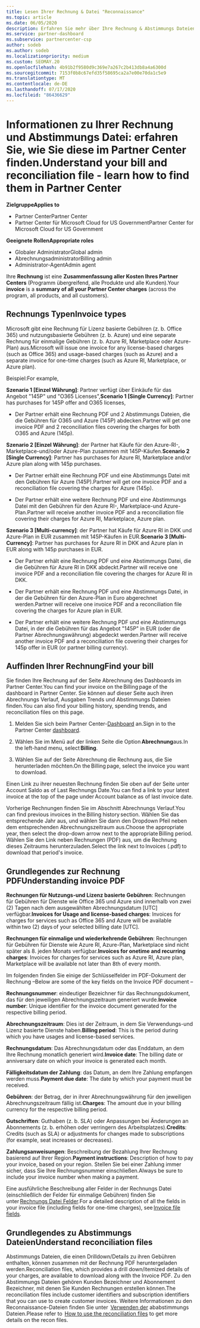 ```yaml
---
title: Lesen Ihrer Rechnung & Datei "Reconnaissance"
ms.topic: article
ms.date: 06/05/2020
description: Erfahren Sie mehr über Ihre Rechnung & Abstimmungs Dateien. Ihre Rechnung zeigt Partner Center-Gebühren für das Programm, die Produkte und Kunden für diesen monatlichen Zeitraum an.
ms.service: partner-dashboard
ms.subservice: partnercenter-csp
author: sodeb
ms.author: sodeb
ms.localizationpriority: medium
ms.custom: SEOMAY.20
ms.openlocfilehash: 4b91b2f9580d9c369e7a267c2b413db8a4a6300d
ms.sourcegitcommit: 7153f0b8c67efd35f58695ca2a7e00e70da1c5e9
ms.translationtype: MT
ms.contentlocale: de-DE
ms.lasthandoff: 07/17/2020
ms.locfileid: "86436629"
---
```

# <a name="understand-your-bill-and-reconciliation-file---learn-how-to-find-them-in-partner-center"></a><span data-ttu-id="02ca5-104">Informationen zu Ihrer Rechnung und Abstimmungs Datei: erfahren Sie, wie Sie diese im Partner Center finden.</span><span class="sxs-lookup"><span data-stu-id="02ca5-104">Understand your bill and reconciliation file - learn how to find them in Partner Center</span></span>

<span data-ttu-id="02ca5-105">**Zielgruppe**</span><span class="sxs-lookup"><span data-stu-id="02ca5-105">**Applies to**</span></span>

- <span data-ttu-id="02ca5-106">Partner Center</span><span class="sxs-lookup"><span data-stu-id="02ca5-106">Partner Center</span></span>
- <span data-ttu-id="02ca5-107">Partner Center für Microsoft Cloud for US Government</span><span class="sxs-lookup"><span data-stu-id="02ca5-107">Partner Center for Microsoft Cloud for US Government</span></span>

<span data-ttu-id="02ca5-108">**Geeignete Rollen**</span><span class="sxs-lookup"><span data-stu-id="02ca5-108">**Appropriate roles**</span></span>

- <span data-ttu-id="02ca5-109">Globaler Administrator</span><span class="sxs-lookup"><span data-stu-id="02ca5-109">Global admin</span></span>
- <span data-ttu-id="02ca5-110">Abrechnungsadministrator</span><span class="sxs-lookup"><span data-stu-id="02ca5-110">Billing admin</span></span>
- <span data-ttu-id="02ca5-111">Administrator-Agent</span><span class="sxs-lookup"><span data-stu-id="02ca5-111">Admin agent</span></span>


<span data-ttu-id="02ca5-112">Ihre **Rechnung** ist eine **Zusammenfassung aller Kosten Ihres Partner Centers** (Programm übergreifend, alle Produkte und alle Kunden).</span><span class="sxs-lookup"><span data-stu-id="02ca5-112">Your **invoice** is a **summary of all your Partner Center charges** (across the program, all products, and all customers).</span></span> 

## <a name="invoice-types"></a><span data-ttu-id="02ca5-113">Rechnungs Typen</span><span class="sxs-lookup"><span data-stu-id="02ca5-113">Invoice types</span></span>

<span data-ttu-id="02ca5-114">Microsoft gibt eine Rechnung für Lizenz basierte Gebühren (z. b. Office 365) und nutzungsbasierte Gebühren (z. b. Azure) und eine separate Rechnung für einmalige Gebühren (z. b. Azure RI, Marketplace oder Azure-Plan) aus.</span><span class="sxs-lookup"><span data-stu-id="02ca5-114">Microsoft will issue one invoice for any license-based charges (such as Office 365) and usage-based charges (such as Azure) and a separate invoice for one-time charges (such as Azure RI, Marketplace, or Azure plan).</span></span>

<span data-ttu-id="02ca5-115">Beispiel:</span><span class="sxs-lookup"><span data-stu-id="02ca5-115">For example,</span></span>  

<span data-ttu-id="02ca5-116">**Szenario 1 [Einzel Währung]**: Partner verfügt über Einkäufe für das Angebot "145P" und "O365 Licenses",</span><span class="sxs-lookup"><span data-stu-id="02ca5-116">**Scenario 1 [Single Currency]**: Partner has purchases for 145P offer and O365 licenses,</span></span>  

- <span data-ttu-id="02ca5-117">Der Partner erhält eine Rechnung PDF und 2 Abstimmungs Dateien, die die Gebühren für O365 und Azure (145P) abdecken.</span><span class="sxs-lookup"><span data-stu-id="02ca5-117">Partner will get one invoice PDF and 2 reconciliation files covering the charges for both O365 and Azure (145p).</span></span>  

<span data-ttu-id="02ca5-118">**Szenario 2 [Einzel Währung]**: der Partner hat Käufe für den Azure-RI-, Marketplace-und/oder Azure-Plan zusammen mit 145P-Käufen.</span><span class="sxs-lookup"><span data-stu-id="02ca5-118">**Scenario 2 [Single Currency]**: Partner has purchases for Azure RI, Marketplace and/or Azure plan along with 145p purchases.</span></span>

- <span data-ttu-id="02ca5-119">Der Partner erhält eine Rechnung PDF und eine Abstimmungs Datei mit den Gebühren für Azure (145P).</span><span class="sxs-lookup"><span data-stu-id="02ca5-119">Partner will get one invoice PDF and a reconciliation file covering the charges for Azure (145p).</span></span> 

- <span data-ttu-id="02ca5-120">Der Partner erhält eine weitere Rechnung PDF und eine Abstimmungs Datei mit den Gebühren für den Azure RI-, Marketplace-und Azure-Plan.</span><span class="sxs-lookup"><span data-stu-id="02ca5-120">Partner will receive another invoice PDF and a reconciliation file covering their charges for Azure RI, Marketplace, Azure plan.</span></span> 

<span data-ttu-id="02ca5-121">**Szenario 3 [Multi-currency]**: der Partner hat Käufe für Azure RI in DKK und Azure-Plan in EUR zusammen mit 145P-Käufen in EUR.</span><span class="sxs-lookup"><span data-stu-id="02ca5-121">**Scenario 3 [Multi-Currency]**: Partner has purchases for Azure RI in DKK and Azure plan in EUR along with 145p purchases in EUR.</span></span>

- <span data-ttu-id="02ca5-122">Der Partner erhält eine Rechnung PDF und eine Abstimmungs Datei, die die Gebühren für Azure RI in DKK abdeckt.</span><span class="sxs-lookup"><span data-stu-id="02ca5-122">Partner will receive one invoice PDF and a reconciliation file covering the charges for Azure RI in DKK.</span></span> 

- <span data-ttu-id="02ca5-123">Der Partner erhält eine Rechnung PDF und eine Abstimmungs Datei, in der die Gebühren für den Azure-Plan in Euro abgerechnet werden.</span><span class="sxs-lookup"><span data-stu-id="02ca5-123">Partner will receive one invoice PDF and a reconciliation file covering the charges for Azure plan in EUR.</span></span> 

- <span data-ttu-id="02ca5-124">Der Partner erhält eine weitere Rechnung PDF und eine Abstimmungs Datei, in der die Gebühren für das Angebot "145P" in EUR (oder die Partner Abrechnungswährung) abgedeckt werden.</span><span class="sxs-lookup"><span data-stu-id="02ca5-124">Partner will receive another invoice PDF and a reconciliation file covering their charges for 145p offer in EUR (or partner billing currency).</span></span> 

## <a name="find-your-bill"></a><span data-ttu-id="02ca5-125">Auffinden Ihrer Rechnung</span><span class="sxs-lookup"><span data-stu-id="02ca5-125">Find your bill</span></span> 

<span data-ttu-id="02ca5-126">Sie finden Ihre Rechnung auf der Seite Abrechnung des Dashboards im Partner Center.</span><span class="sxs-lookup"><span data-stu-id="02ca5-126">You can find your invoice on the Billing page of the dashboard in Partner Center.</span></span> <span data-ttu-id="02ca5-127">Sie können auf dieser Seite auch ihren Abrechnungs Verlauf, Ausgaben Trends und Abstimmungs Dateien finden.</span><span class="sxs-lookup"><span data-stu-id="02ca5-127">You can also find your billing history, spending trends, and reconciliation files on this page.</span></span> 

1. <span data-ttu-id="02ca5-128">Melden Sie sich beim Partner Center-[Dashboard](https://partner.microsoft.com/dashboard/home) an.</span><span class="sxs-lookup"><span data-stu-id="02ca5-128">Sign in to the Partner Center [dashboard](https://partner.microsoft.com/dashboard/home).</span></span> 

2. <span data-ttu-id="02ca5-129">Wählen Sie im Menü auf der linken Seite die Option **Abrechnung**aus.</span><span class="sxs-lookup"><span data-stu-id="02ca5-129">In the left-hand menu, select **Billing**.</span></span> 

3. <span data-ttu-id="02ca5-130">Wählen Sie auf der Seite Abrechnung die Rechnung aus, die Sie herunterladen möchten.</span><span class="sxs-lookup"><span data-stu-id="02ca5-130">On the Billing page, select the invoice you want to download.</span></span> 

<span data-ttu-id="02ca5-131">Einen Link zu ihrer neuesten Rechnung finden Sie oben auf der Seite unter Account Saldo as of Last Rechnungs Date.</span><span class="sxs-lookup"><span data-stu-id="02ca5-131">You can find a link to your latest invoice at the top of the page under Account balance as of last invoice date.</span></span> 

<span data-ttu-id="02ca5-132">Vorherige Rechnungen finden Sie im Abschnitt Abrechnungs Verlauf.</span><span class="sxs-lookup"><span data-stu-id="02ca5-132">You can find previous invoices in the Billing history section.</span></span> <span data-ttu-id="02ca5-133">Wählen Sie das entsprechende Jahr aus, und wählen Sie dann den Dropdown Pfeil neben dem entsprechenden Abrechnungszeitraum aus.</span><span class="sxs-lookup"><span data-stu-id="02ca5-133">Choose the appropriate year, then select the drop-down arrow next to the appropriate Billing period.</span></span> <span data-ttu-id="02ca5-134">Wählen Sie den Link neben Rechnungen (PDF) aus, um die Rechnung dieses Zeitraums herunterzuladen.</span><span class="sxs-lookup"><span data-stu-id="02ca5-134">Select the link next to Invoices (.pdf) to download that period's invoice.</span></span> 

## <a name="understanding-invoice-pdf"></a><span data-ttu-id="02ca5-135">Grundlegendes zur Rechnung PDF</span><span class="sxs-lookup"><span data-stu-id="02ca5-135">Understanding invoice PDF</span></span> 

<span data-ttu-id="02ca5-136">**Rechnungen für Nutzungs-und Lizenz basierte Gebühren**: Rechnungen für Gebühren für Dienste wie Office 365 und Azure sind innerhalb von zwei (2) Tagen nach dem ausgewählten Abrechnungsdatum [UTC] verfügbar.</span><span class="sxs-lookup"><span data-stu-id="02ca5-136">**Invoices for Usage and license-based charges**: Invoices for charges for services such as Office 365 and Azure will be available within two (2) days of your selected billing date [UTC].</span></span>  

<span data-ttu-id="02ca5-137">**Rechnungen für einmalige und wiederkehrende Gebühren**: Rechnungen für Gebühren für Dienste wie Azure RI, Azure-Plan, Marketplace sind nicht später als 8. jeden Monats verfügbar.</span><span class="sxs-lookup"><span data-stu-id="02ca5-137">**Invoices for onetime and recurring charges**: Invoices for charges for services such as Azure RI, Azure plan, Marketplace will be available not later than 8th of every month.</span></span>  

<span data-ttu-id="02ca5-138">Im folgenden finden Sie einige der Schlüsselfelder im PDF-Dokument der Rechnung –</span><span class="sxs-lookup"><span data-stu-id="02ca5-138">Below are some of the key fields on the Invoice PDF document –</span></span>

<span data-ttu-id="02ca5-139">**Rechnungsnummer**: eindeutiger Bezeichner für das Rechnungsdokument, das für den jeweiligen Abrechnungszeitraum generiert wurde.</span><span class="sxs-lookup"><span data-stu-id="02ca5-139">**Invoice number**: Unique identifier for the invoice document generated for the respective billing period.</span></span> 

<span data-ttu-id="02ca5-140">**Abrechnungszeitraum**: Dies ist der Zeitraum, in dem Sie Verwendungs-und Lizenz basierte Dienste haben.</span><span class="sxs-lookup"><span data-stu-id="02ca5-140">**Billing period**: This is the period during which you have usages and license-based services.</span></span> 

<span data-ttu-id="02ca5-141">**Rechnungsdatum**: Das Abrechnungsdatum oder das Enddatum, an dem Ihre Rechnung monatlich generiert wird.</span><span class="sxs-lookup"><span data-stu-id="02ca5-141">**Invoice date**: The billing date or anniversary date on which your invoice is generated each month.</span></span> 

<span data-ttu-id="02ca5-142">**Fälligkeitsdatum der Zahlung**: das Datum, an dem Ihre Zahlung empfangen werden muss.</span><span class="sxs-lookup"><span data-stu-id="02ca5-142">**Payment due date**: The date by which your payment must be received.</span></span> 

<span data-ttu-id="02ca5-143">**Gebühren**: der Betrag, der in ihrer Abrechnungswährung für den jeweiligen Abrechnungszeitraum fällig ist.</span><span class="sxs-lookup"><span data-stu-id="02ca5-143">**Charges**: The amount due in your billing currency for the respective billing period.</span></span> 

<span data-ttu-id="02ca5-144">**Gutschriften**: Guthaben (z. b. SLA) oder Anpassungen bei Änderungen an Abonnements (z. b. erhöhen oder verringern des Arbeitsplatzes).</span><span class="sxs-lookup"><span data-stu-id="02ca5-144">**Credits**: Credits (such as SLA) or adjustments for changes made to subscriptions (for example, seat increases or decreases).</span></span> 

<span data-ttu-id="02ca5-145">**Zahlungsanweisungen**: Beschreibung der Bezahlung Ihrer Rechnung basierend auf Ihrer Region.</span><span class="sxs-lookup"><span data-stu-id="02ca5-145">**Payment instructions**: Description of how to pay your invoice, based on your region.</span></span> <span data-ttu-id="02ca5-146">Stellen Sie bei einer Zahlung immer sicher, dass Sie Ihre Rechnungsnummer einschließen.</span><span class="sxs-lookup"><span data-stu-id="02ca5-146">Always be sure to include your invoice number when making a payment.</span></span> 

<span data-ttu-id="02ca5-147">Eine ausführliche Beschreibung aller Felder in der Rechnungs Datei (einschließlich der Felder für einmalige Gebühren) finden Sie unter [Rechnungs Datei Felder](invoice-file.md).</span><span class="sxs-lookup"><span data-stu-id="02ca5-147">For a detailed description of all the fields in your invoice file (including fields for one-time charges), see [Invoice file fields](invoice-file.md).</span></span> 

## <a name="understand-reconciliation-files"></a><span data-ttu-id="02ca5-148">Grundlegendes zu Abstimmungs Dateien</span><span class="sxs-lookup"><span data-stu-id="02ca5-148">Understand reconciliation files</span></span>

 <span data-ttu-id="02ca5-149">Abstimmungs Dateien, die einen Drilldown/Details zu ihren Gebühren enthalten, können zusammen mit der Rechnung PDF heruntergeladen werden.</span><span class="sxs-lookup"><span data-stu-id="02ca5-149">Reconciliation files, which provides a drill down/itemized details of your charges, are available to download along with the Invoice PDF.</span></span> <span data-ttu-id="02ca5-150">Zu den Abstimmungs Dateien gehören Kunden Bezeichner und Abonnement Bezeichner, mit denen Sie Kunden Rechnungen erstellen können.</span><span class="sxs-lookup"><span data-stu-id="02ca5-150">The reconciliation files include customer identifiers and subscription identifiers that you can use to create customer invoices.</span></span> <span data-ttu-id="02ca5-151">Weitere Informationen zu den Reconnaissance-Dateien finden Sie unter  [Verwenden der](use-the-reconciliation-files.md) ababstimmungs Dateien.</span><span class="sxs-lookup"><span data-stu-id="02ca5-151">Please refer to  [How to use the reconciliation files](use-the-reconciliation-files.md) to get more details on the recon files.</span></span> 
